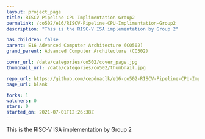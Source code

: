 ```yaml
---
layout: project_page
title: RISCV Pipeline CPU Implimentation Group2
permalink: /co502/e16/RISCV-Pipeline-CPU-Implimentation-Group2
description: "This is the RISC-V ISA implementation by Group 2"

has_children: false
parent: E16 Advanced Computer Architecture (CO502)
grand_parent: Advanced Computer Architecture (CO502)

cover_url: /data/categories/co502/cover_page.jpg
thumbnail_url: /data/categories/co502/thumbnail.jpg

repo_url: https://github.com/cepdnaclk/e16-co502-RISCV-Pipeline-CPU-Implimentation-Group2
page_url: blank

forks: 1
watchers: 0
stars: 0
started_on: 2021-07-01T12:26:38Z
---
```

This is the RISC-V ISA implementation by Group 2

